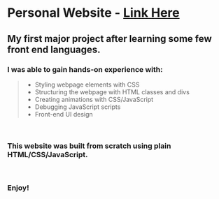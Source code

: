 # Personal Website - [Link Here](https://billw.space)

## My first major project after learning some few front end languages.

### I was able to gain hands-on experience with:

> - Styling webpage elements with CSS
> - Structuring the webpage with HTML classes and divs
> - Creating animations with CSS/JavaScript
> - Debugging JavaScript scripts
> - Front-end UI design

<br>

### This website was built from scratch using plain HTML/CSS/JavaScript.

<br>

### Enjoy!
